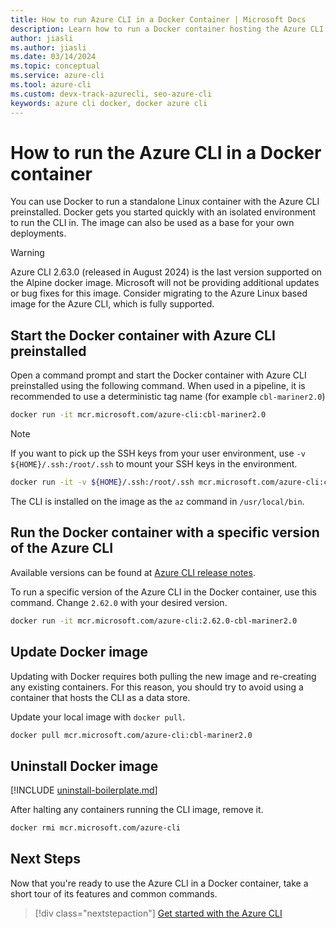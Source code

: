 ```yaml
---
title: How to run Azure CLI in a Docker Container | Microsoft Docs
description: Learn how to run a Docker container hosting the Azure CLI. Docker gets you started quickly with an isolated environment in which to run the Azure CLI.
author: jiasli
ms.author: jiasli
ms.date: 03/14/2024
ms.topic: conceptual
ms.service: azure-cli
ms.tool: azure-cli
ms.custom: devx-track-azurecli, seo-azure-cli
keywords: azure cli docker, docker azure cli
---
```


# How to run the Azure CLI in a Docker container

You can use Docker to run a standalone Linux container with the Azure CLI preinstalled. Docker gets you started quickly with an isolated environment to run the CLI in. The image can also be used as a base for your own deployments.

> [!WARNING]
> Azure CLI 2.63.0 (released in August 2024) is the last version supported on the Alpine docker image. Microsoft will not be providing additional updates or bug fixes for this image. Consider migrating to the Azure Linux based image for the Azure CLI, which is fully supported.

## Start the Docker container with Azure CLI preinstalled

Open a command prompt and start the Docker container with Azure CLI preinstalled using the following command. When used in a pipeline, it is recommended to use a deterministic tag name (for example `cbl-mariner2.0`)

```bash
docker run -it mcr.microsoft.com/azure-cli:cbl-mariner2.0
```

> [!NOTE]
> If you want to pick up the SSH keys from your user environment,
> use `-v ${HOME}/.ssh:/root/.ssh` to mount your SSH keys in the environment.
>
> ```bash
> docker run -it -v ${HOME}/.ssh:/root/.ssh mcr.microsoft.com/azure-cli:cbl-mariner2.0
> ```

The CLI is installed on the image as the `az` command in `/usr/local/bin`.

## Run the Docker container with a specific version of the Azure CLI

Available versions can be found at [Azure CLI release notes](./release-notes-azure-cli.md).

To run a specific version of the Azure CLI in the Docker container, use this command. Change `2.62.0` with your desired version.

```bash
docker run -it mcr.microsoft.com/azure-cli:2.62.0-cbl-mariner2.0
```

## Update Docker image

Updating with Docker requires both pulling the new image and re-creating any existing containers. For this reason, you should
try to avoid using a container that hosts the CLI as a data store.

Update your local image with `docker pull`.

```bash
docker pull mcr.microsoft.com/azure-cli:cbl-mariner2.0
```

## Uninstall Docker image

[!INCLUDE [uninstall-boilerplate.md](includes/uninstall-boilerplate.md)]

After halting any containers running the CLI image, remove it.

```bash
docker rmi mcr.microsoft.com/azure-cli
```

## Next Steps

Now that you're ready to use the Azure CLI in a Docker container, take a short tour of its features and common commands.

> [!div class="nextstepaction"]
> [Get started with the Azure CLI](get-started-with-azure-cli.md)
